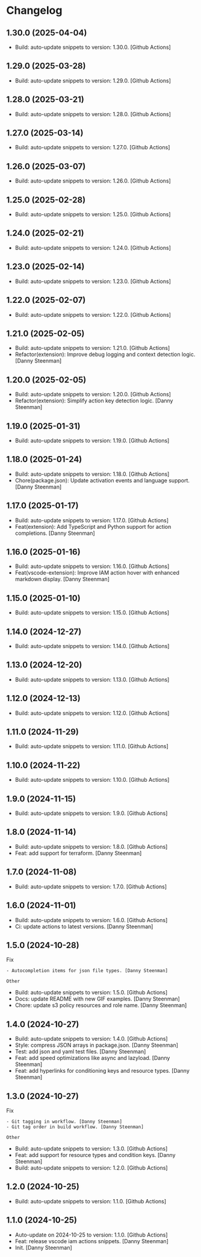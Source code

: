 Changelog
=========


1.30.0 (2025-04-04)
-------------------
- Build: auto-update snippets to version: 1.30.0. [Github Actions]


1.29.0 (2025-03-28)
-------------------
- Build: auto-update snippets to version: 1.29.0. [Github Actions]


1.28.0 (2025-03-21)
-------------------
- Build: auto-update snippets to version: 1.28.0. [Github Actions]


1.27.0 (2025-03-14)
-------------------
- Build: auto-update snippets to version: 1.27.0. [Github Actions]


1.26.0 (2025-03-07)
-------------------
- Build: auto-update snippets to version: 1.26.0. [Github Actions]


1.25.0 (2025-02-28)
-------------------
- Build: auto-update snippets to version: 1.25.0. [Github Actions]


1.24.0 (2025-02-21)
-------------------
- Build: auto-update snippets to version: 1.24.0. [Github Actions]


1.23.0 (2025-02-14)
-------------------
- Build: auto-update snippets to version: 1.23.0. [Github Actions]


1.22.0 (2025-02-07)
-------------------
- Build: auto-update snippets to version: 1.22.0. [Github Actions]


1.21.0 (2025-02-05)
-------------------
- Build: auto-update snippets to version: 1.21.0. [Github Actions]
- Refactor(extension): Improve debug logging and context detection
  logic. [Danny Steenman]


1.20.0 (2025-02-05)
-------------------
- Build: auto-update snippets to version: 1.20.0. [Github Actions]
- Refactor(extension): Simplify action key detection logic. [Danny
  Steenman]


1.19.0 (2025-01-31)
-------------------
- Build: auto-update snippets to version: 1.19.0. [Github Actions]


1.18.0 (2025-01-24)
-------------------
- Build: auto-update snippets to version: 1.18.0. [Github Actions]
- Chore(package.json): Update activation events and language support.
  [Danny Steenman]


1.17.0 (2025-01-17)
-------------------
- Build: auto-update snippets to version: 1.17.0. [Github Actions]
- Feat(extension): Add TypeScript and Python support for action
  completions. [Danny Steenman]


1.16.0 (2025-01-16)
-------------------
- Build: auto-update snippets to version: 1.16.0. [Github Actions]
- Feat(vscode-extension): Improve IAM action hover with enhanced
  markdown display. [Danny Steenman]


1.15.0 (2025-01-10)
-------------------
- Build: auto-update snippets to version: 1.15.0. [Github Actions]


1.14.0 (2024-12-27)
-------------------
- Build: auto-update snippets to version: 1.14.0. [Github Actions]


1.13.0 (2024-12-20)
-------------------
- Build: auto-update snippets to version: 1.13.0. [Github Actions]


1.12.0 (2024-12-13)
-------------------
- Build: auto-update snippets to version: 1.12.0. [Github Actions]


1.11.0 (2024-11-29)
-------------------
- Build: auto-update snippets to version: 1.11.0. [Github Actions]


1.10.0 (2024-11-22)
-------------------
- Build: auto-update snippets to version: 1.10.0. [Github Actions]


1.9.0 (2024-11-15)
------------------
- Build: auto-update snippets to version: 1.9.0. [Github Actions]


1.8.0 (2024-11-14)
------------------
- Build: auto-update snippets to version: 1.8.0. [Github Actions]
- Feat: add support for terraform. [Danny Steenman]


1.7.0 (2024-11-08)
------------------
- Build: auto-update snippets to version: 1.7.0. [Github Actions]


1.6.0 (2024-11-01)
------------------
- Build: auto-update snippets to version: 1.6.0. [Github Actions]
- Ci: update actions to latest versions. [Danny Steenman]


1.5.0 (2024-10-28)
------------------

Fix
~~~
- Autocompletion items for json file types. [Danny Steenman]

Other
~~~~~
- Build: auto-update snippets to version: 1.5.0. [Github Actions]
- Docs: update README with new GIF examples. [Danny Steenman]
- Chore: update s3 policy resources and role name. [Danny Steenman]


1.4.0 (2024-10-27)
------------------
- Build: auto-update snippets to version: 1.4.0. [Github Actions]
- Style: compress JSON arrays in package.json. [Danny Steenman]
- Test: add json and yaml test files. [Danny Steenman]
- Feat: add speed optimizations like async and lazyload. [Danny
  Steenman]
- Feat: add hyperlinks for conditioning keys and resource types. [Danny
  Steenman]


1.3.0 (2024-10-27)
------------------

Fix
~~~
- Git tagging in workflow. [Danny Steenman]
- Git tag order in build workflow. [Danny Steenman]

Other
~~~~~
- Build: auto-update snippets to version: 1.3.0. [Github Actions]
- Feat: add support for resource types and condition keys. [Danny
  Steenman]
- Build: auto-update snippets to version: 1.2.0. [Github Actions]


1.2.0 (2024-10-25)
------------------
- Build: auto-update snippets to version: 1.1.0. [Github Actions]


1.1.0 (2024-10-25)
------------------
- Auto-update on 2024-10-25 to version: 1.1.0. [Github Actions]
- Feat: release vscode iam actions snippets. [Danny Steenman]
- Init. [Danny Steenman]


